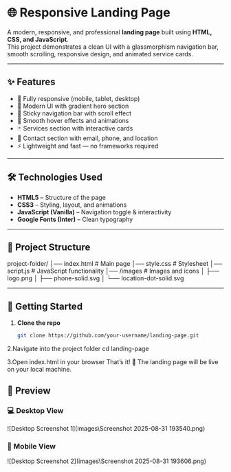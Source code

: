 # 🌐 Responsive Landing Page

A modern, responsive, and professional **landing page** built using **HTML, CSS, and JavaScript**.  
This project demonstrates a clean UI with a glassmorphism navigation bar, smooth scrolling, responsive design, and animated service cards.

---

## ✨ Features
- 📱 Fully responsive (mobile, tablet, desktop)  
- 🌈 Modern UI with gradient hero section  
- 🧭 Sticky navigation bar with scroll effect  
- 🎨 Smooth hover effects and animations  
- 🃏 Services section with interactive cards  
- 📩 Contact section with email, phone, and location  
- ⚡ Lightweight and fast — no frameworks required  

---

## 🛠️ Technologies Used
- **HTML5** – Structure of the page  
- **CSS3** – Styling, layout, and animations  
- **JavaScript (Vanilla)** – Navigation toggle & interactivity  
- **Google Fonts (Inter)** – Clean typography  

---

## 📂 Project Structure
project-folder/
│── index.html # Main page
│── style.css # Stylesheet
│── script.js # JavaScript functionality
│── /images # Images and icons
│ ├── logo.png
│ ├── phone-solid.svg
│ └── location-dot-solid.svg


---

## 🚀 Getting Started

1. **Clone the repo**
   ```bash
   git clone https://github.com/your-username/landing-page.git
2.Navigate into the project folder
cd landing-page

3.Open index.html in your browser
That’s it! 🎉 The landing page will be live on your local machine.


## 📸 Preview

### 💻 Desktop View
![Desktop Screenshot 1](images\Screenshot 2025-08-31 193540.png)

### 📱 Mobile View
![Desktop Screenshot 2](images\Screenshot 2025-08-31 193606.png)
